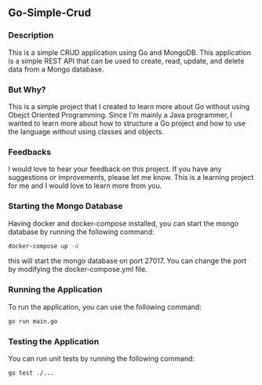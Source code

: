 ## Go-Simple-Crud

### Description
This is a simple CRUD application using Go and MongoDB. This application is a simple REST API that can be used to create, read, update, and delete data from a Mongo database.

### But Why?
This is a simple project that I created to learn more about Go without using Obejct Oriented Programming. Since I'm mainly a Java programmer, I wanted to learn more about how to structure a Go project and how to use the language without using classes and objects.

### Feedbacks
I would love to hear your feedback on this project. If you have any suggestions or improvements, please let me know. This is a learning project for me and I would love to learn more from you.

### Starting the Mongo Database
Having docker and docker-compose installed, you can start the mongo database by running the following command:
```bash
docker-compose up -d
```
this will start the mongo database on port 27017. You can change the port by modifying the docker-compose.yml file.

### Running the Application
To run the application, you can use the following command:
```bash
go run main.go
```

### Testing the Application
You can run unit tests by running the following command:
```bash
go test ./...
```

